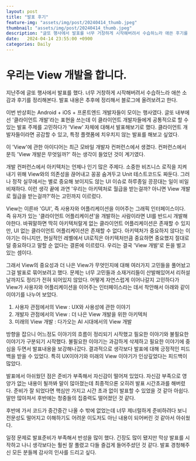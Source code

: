 ```yaml
---
layout: post
title: "발표 후기"
feature-img: "assets/img/post/20240414_thumb.jpeg"
thumbnail: "assets/img/post/20240414_thumb.jpeg"
description: "글또 행사에서 발표를 너무 거창하게 시작해버려서 수습하느라 애쓴 후기를 정리"
date:   2024-04-14 23:55:00 +0900
categories: Daily
---
```


# 우리는 View 개발을 합니다.

지난주에 글또 행사에서 발표를 했다. 너무 거창하게 시작해버려서 수습하느라 애쓴 소감과 후기를 정리해본다. 발표 내용은 추후에 정리해서 블로그에 올려보려고 한다. 

이번 반상회는 Android + iOS + 프론트엔드 개발자들이 모이는 행사였다. 글또 내부에선 '클라이언트 개발'라는 표현을 쓰는데 이 클라이언트 개발자들에게 공통적으로 할 수 있는 발표 주제를 고민하다가 'View' 자체에 대해서 발표해보기로 했다. 클라이언트 개발자들이라면 공감할 수 있고, 특정 플랫폼에 치우치지 않는 발표를 해보고 싶었다.

이 'View'에 관한 아이디어는 최근 모바일 개발자 컨퍼런스에서 생겼다. 컨퍼런스에서 문득 'View 개발은 무엇일까?' 하는 생각이 들었던 것이 계기였다. 

개발 컨퍼런스에서 아키텍처는 언제나 인기 많은 주제다. 소중한 비즈니스 로직을 지켜내기 위해 View와의 의존성을 끊어내고 꽁꽁 숨겨두고 Unit 테스트코드도 짜둔다. 그러나 정작 실무에서는 별로 중요해 보이지도 않는 UI 이슈로 하루종일 끙끙대는 일이 비일비재하다. 이런 생각 끝에 과연 '우리는 아키텍처로 월급을 받는걸까? 아니면 View 개발로 월급을 받는걸까?'하는 고민까지 이르렀다. 

View는 이른바 'GUI', 즉 사용자와 어플리케이션을 이어주는 그래픽 인터페이스이다. 즉 유저가 있는 '클라이언트 어플리케이션'을 개발하는 사람이라면 UI를 반드시 개발해야한다. 바꿔말하면 딱히 아키텍처랄게 없는 클라이언트 어플리케이션은 존재할 수 있지만, UI 없는 클라이언트 어플리케이션은 존재할 수 없다. 아키텍처가 중요하지 않다는 이야기는 아니지만, 현실적인 레벨에서 UI로직은 아키텍처만큼 중요하면 중요했지 절대로 덜 중요하다고 말할 순 없다는 결론에 이르렀다. 우리는 결국 'View 개발'로 돈을 벌고 있는 셈이다.

그래서 View의 중요성과 더 나은 View가 무엇인지에 대해 여러가지 고민들을 풀어놨고 그걸 발표로 묶어보려고 했다. 문제는 너무 고민들과 소재거리들이 산발해있어서 리허설날까지도 정리가 전혀 되어있지 않았다. 어떻게 자연스럽게 이어나갈지 고민하다가 View가 사용자와 어플리케이션을 이어주는 인터페이스라는 데서 착안해서 아래와 같이 이야기를 나누어 보았다.

1. 사용자 관점에서의 View : UX와 사용성에 관한 이야기
2. 개발자 관점에서의 View : 더 나은 View 개발을 위한 아키텍처
3. 미래의 View 개발 : 다가오는 AI 시대에서의 View 개발

방향을 잡으니 어느정도 이야기의 흐름이 정리되기 시작했고 필요한 이야기와 불필요한 이야기가 구분되기 시작했다. 불필요한 이야기는 과감하게 삭제하고 필요한 이야기에 중심을 두면서 발표내용을 보강해나갔다. 결과적으로 생각보다 발표에 대해 긍정적인 피드백을 받을 수 있었다. 특히 UX이야기와 미래의 View 이야기가 인상깊었다는 피드백이 많았다.

발표에서 아쉬웠던 점은 
준비가 부족해서 자신감이 떨어져 있었다. 자신감 부족으로 영양가 없는 내용이 될까봐 말이 많아졌는데 최종적으론 오히려 발표 시간초과를 해버렸다. 준비가 잘 되었다면 핵심만 가지고 시간 초과 없이 발표할 수 있었을 것 같아 아쉽다. 말만 많아져서 후반에는 청중들의 집중력도 떨어졌던 것 같다. 

후반에 가서 코드가 중간중간 나올 수 밖에 없었는데 너무 제너럴하게 준비하려다 보니 전문성도 떨어지고 이해하기도 어려운 이도저도 아닌 내용이 되어버린 것 같아서 아쉬웠다. 

일정 문제로 발표준비가 부족해서 반성을 많이 했다. 긴장도 많이 됐지만 막상 발표를 시작하고 나니 생각보다는 훨씬 잘 풀렸고 다들 즐겁게 들어주셨던 것 같다. 발표 경청해주신 모든 분들께 감사의 인사를 드리고 싶다.

